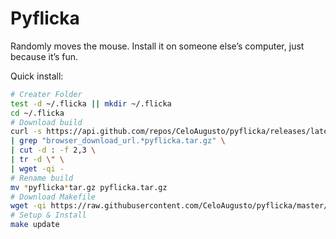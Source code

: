 # Pyflicka

Randomly moves the mouse.
Install it on someone else’s computer, just because it’s fun.

Quick install:
```sh
# Creater Folder
test -d ~/.flicka || mkdir ~/.flicka
cd ~/.flicka
# Download build
curl -s https://api.github.com/repos/CeloAugusto/pyflicka/releases/latest \
| grep "browser_download_url.*pyflicka.tar.gz" \
| cut -d : -f 2,3 \
| tr -d \" \
| wget -qi -
# Rename build
mv *pyflicka*tar.gz pyflicka.tar.gz
# Download Makefile
wget -qi https://raw.githubusercontent.com/CeloAugusto/pyflicka/master/Makefile
# Setup & Install
make update
```
